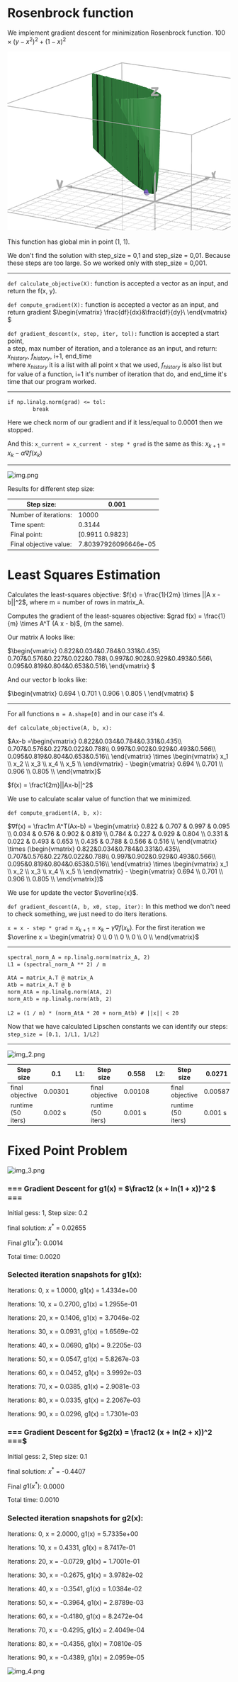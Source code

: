 # Rosenbrock function

We implement gradient descent for minimization Rosenbrock function.
$100 \times  (y - x^2)^2 + (1 - x)^2$

![img_5.png](img_5.png)

This function has global min in point (1, 1).

We don't find the solution with step_size = 0,1 and step_size = 0,01. Because these steps
are too large. So we worked only with step_size = 0,001. 

---

```def calculate_objective(X):``` function is accepted a vector as an input, and return the f(x, y). 

```def compute_gradient(X):``` function is accepted a vector as an input, and return gradient 
$\begin{vmatrix}
\frac{df}{dx}&\frac{df}{dy}\\
\end{vmatrix} $

```def gradient_descent(x, step, iter, tol):``` function is accepted a start point,  
a step, max number of iteration, and a tolerance as an input, and return: $x_{history}$, $f_{history}$, i+1, end_time  
where $x_{history}$ it is a list with all point x that we used, $f_{history}$ is also list but for value of a function,
i+1 it's number of iteration that do, and end_time it's time that our program worked.

---


```
if np.linalg.norm(grad) <= tol:
        break
   ```
Here we check norm of our gradient and if it less/equal to 0.0001 then we stopped.
 
And this:  ```x_current = x_current - step * grad```
is the same as this: $x_{k+1} = x_k - \alpha∇f(x_k)$

---

![img.png](img.png)

Results for different step size: 

| Step size:              | 0.001                |
|-------------------------|----------------------|
| Number of iterations:   | 10000                |
| Time spent:             | 0.3144               |
| Final point:            | [0.9911 0.9823]      |
| Final objective value:  | 7.80397926096646e-05 |

# Least Squares Estimation
Calculates the least-squares objective:
$f(x) = \frac{1}{2m} \times ||A x - b||^2$, where m = number of rows in matrix_A.

Computes the gradient of the least-squares objective:
$grad f(x) = \frac{1}{m} \times A^T (A x - b)$, (m the same).


Our matrix A looks like:

$\begin{vmatrix}
0.822&0.034&0.784&0.331&0.435\\
0.707&0.576&0.227&0.022&0.788\\
0.997&0.902&0.929&0.493&0.566\\
0.095&0.819&0.804&0.653&0.516\\
\end{vmatrix} $

And our vector b looks like:

$\begin{vmatrix}
0.694 \\
0.701 \\
0.906 \\
0.805 \\
\end{vmatrix} $

---

For all functions ```m = A.shape[0]``` and in our case it's 4.

```def calculate_objective(A, b, x):``` 

$Ax-b =\begin{vmatrix}
0.822&0.034&0.784&0.331&0.435\\
0.707&0.576&0.227&0.022&0.788\\
0.997&0.902&0.929&0.493&0.566\\
0.095&0.819&0.804&0.653&0.516\\
\end{vmatrix} 
\times
\begin{vmatrix}
x_1 \\
x_2 \\
x_3 \\
x_4 \\
x_5 \\
\end{vmatrix} -
\begin{vmatrix}
0.694 \\
0.701 \\
0.906 \\
0.805 \\
\end{vmatrix}$

$f(x) = \frac1{2m}||Ax-b||^2$

We use to calculate scalar value of function that we minimized.

```def compute_gradient(A, b, x):```

$∇f(x) = \frac1m A^T(Ax-b) =
\begin{vmatrix}
0.822 & 0.707 & 0.997 & 0.095 \\
0.034 & 0.576 & 0.902 & 0.819 \\
0.784 & 0.227 & 0.929 & 0.804 \\
0.331 & 0.022 & 0.493 & 0.653 \\
0.435 & 0.788 & 0.566 & 0.516 \\
\end{vmatrix}
\times
(\begin{vmatrix}
0.822&0.034&0.784&0.331&0.435\\
0.707&0.576&0.227&0.022&0.788\\
0.997&0.902&0.929&0.493&0.566\\
0.095&0.819&0.804&0.653&0.516\\
\end{vmatrix} 
\times
\begin{vmatrix}
x_1 \\
x_2 \\
x_3 \\
x_4 \\
x_5 \\
\end{vmatrix} -
\begin{vmatrix}
0.694 \\
0.701 \\
0.906 \\
0.805 \\
\end{vmatrix})$

We use for update the vector $\overline{x}$.

```def gradient_descent(A, b, x0, step, iter):``` In this method we don't need to check something,
we just need to do iters iterations.

```x = x - step * grad``` = $x_{k+1} = x_k - \gamma∇f(x_k)$. For the first iteration we 
$\overline x = \begin{vmatrix}
0 \\
0 \\
0 \\
0 \\
0 \\
\end{vmatrix}$


---

```
spectral_norm_A = np.linalg.norm(matrix_A, 2)
L1 = (spectral_norm_A ** 2) / m 
```

```
AtA = matrix_A.T @ matrix_A
Atb = matrix_A.T @ b
norm_AtA = np.linalg.norm(AtA, 2)
norm_Atb = np.linalg.norm(Atb, 2)

L2 = (1 / m) * (norm_AtA * 20 + norm_Atb) # ||x|| < 20
```
Now that we have calculated Lipschen constants we can identify our steps: ```step_size = [0.1, 1/L1, 1/L2]```

---

![img_2.png](img_2.png)

| Step size          | 0.1     | L1: | Step size          | 0.558   | L2: | Step size          | 0.0271  |
|--------------------|---------|-----|--------------------|---------|-----|--------------------|---------|
| final objective    | 0.00301 |     | final objective    | 0.00108 |     | final objective    | 0.00587 |
| runtime (50 iters) | 0.002 s |     | runtime (50 iters) | 0.001 s |     | runtime (50 iters) | 0.001 s |


# Fixed Point Problem

![img_3.png](img_3.png)

### === Gradient Descent for g1(x) = $\frac12 (x + ln(1 + x))^2 $ === 

Initial gess: 1, Step size: 0.2

final solution: $x^*$ = 0.02655

Final $g1(x^*)$: 0.0014

Total time: 0.0020


### Selected iteration snapshots for g1(x):

Iterations:    0, x = 1.0000, g1(x) = 1.4334e+00

Iterations:   10, x = 0.2700, g1(x) = 1.2955e-01

Iterations:   20, x = 0.1406, g1(x) = 3.7046e-02

Iterations:   30, x = 0.0931, g1(x) = 1.6569e-02

Iterations:   40, x = 0.0690, g1(x) = 9.2205e-03

Iterations:   50, x = 0.0547, g1(x) = 5.8267e-03

Iterations:   60, x = 0.0452, g1(x) = 3.9992e-03

Iterations:   70, x = 0.0385, g1(x) = 2.9081e-03

Iterations:   80, x = 0.0335, g1(x) = 2.2067e-03

Iterations:   90, x = 0.0296, g1(x) = 1.7301e-03

### === Gradient Descent for $g2(x) = \frac12 (x + ln(2 + x))^2 ===$

Initial gess: 2, Step size: 0.1

final solution: $x^*$ = -0.4407

Final $g1(x^*)$: 0.0000

Total time: 0.0010

### Selected iteration snapshots for g2(x):

Iterations:    0, x = 2.0000, g1(x) = 5.7335e+00

Iterations:   10, x = 0.4331, g1(x) = 8.7417e-01

Iterations:   20, x = -0.0729, g1(x) = 1.7001e-01

Iterations:   30, x = -0.2675, g1(x) = 3.9782e-02

Iterations:   40, x = -0.3541, g1(x) = 1.0384e-02

Iterations:   50, x = -0.3964, g1(x) = 2.8789e-03

Iterations:   60, x = -0.4180, g1(x) = 8.2472e-04

Iterations:   70, x = -0.4295, g1(x) = 2.4049e-04

Iterations:   80, x = -0.4356, g1(x) = 7.0810e-05

Iterations:   90, x = -0.4389, g1(x) = 2.0959e-05

![img_4.png](img_4.png)
